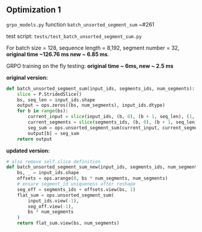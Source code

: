 ## Optimization 1
`grpo_models.py` function `batch_unsorted_segment_sum` ~#261

test script: `tests/test_batch_unsorted_segment_sum.py`

For batch size = 128, sequence length = 8,192, segment number = 32,
**original time ~126.76 ms  new ~ 6.85 ms**.

GRPO training on the fly testing: **original time ~ 6ms, new ~ 2.5 ms**

**original version:**

```python
def batch_unsorted_segment_sum(input_ids, segments_ids, num_segments):
    slice = P.StridedSlice()
    bs, seq_len = input_ids.shape
    output = ops.zeros((bs, num_segments), input_ids.dtype)
    for b in range(bs):
        current_input = slice(input_ids, (b, 0), (b + 1, seq_len), (1, 1))
        current_segments = slice(segments_ids, (b, 0), (b + 1, seq_len), (1, 1))
        seg_sum = ops.unsorted_segment_sum(current_input, current_segments, num_segments)
        output[b] = seg_sum
    return output
```

**updated version:**

```python
# also remove self.slice definition
def batch_unsorted_segment_sum_new(input_ids, segments_ids, num_segments):
    bs, _ = input_ids.shape
    offsets = ops.arange(0, bs * num_segments, num_segments)
    # ensure segment_id uniqueness after reshape
    seg_off = segments_ids + offsets.view(bs, 1)
    flat_sum = ops.unsorted_segment_sum(
        input_ids.view(-1),
        seg_off.view(-1),
        bs * num_segments
    )
    return flat_sum.view(bs, num_segments)
```


